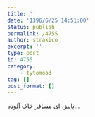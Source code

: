 ```yaml
---
title: ''
date: '1396/6/25 14:51:00'
status: publish
permalink: /4755
author: straxico
excerpt: ''
type: post
id: 4755
category:
    - tytomood
tag: []
post_format: []
---
```

پاییز، ای مسافر خاک آلوده…